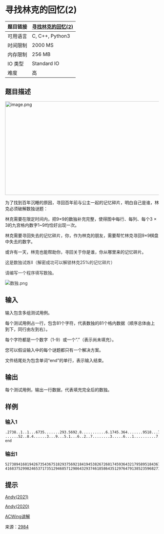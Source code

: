 # 寻找林克的回忆(2)

| 题目链接 | [寻找林克的回忆(2)](http://xmuoj.com/problem/NQ097) |
| --- | --- |
| 可用语言 | C, C++, Python3 |
| 时间限制 | 2000 MS |
| 内存限制 | 256 MB |
| IO 类型 | Standard IO |
| 难度 | 高 |

## 题目描述

<p style="margin-left: 0px;"><img alt="image.png" src="/public/upload/13e7012948.png" width="537" height="307" /><br /></p><p>为了找到百年沉睡的原因，寻回百年前与公主一起的记忆碎片，明白自己是谁，林克必须破解数独谜题：</p><p>林克需要在限定时间内，把9×9的数独补充完整，使得图中每行、每列、每个3 × 3的九宫格内数字1~9均恰好出现一次。</p><p>林克需要寻回失去的记忆碎片，你，作为林克的朋友，需要帮忙林克寻回9×9棋盘中失去的数字。</p><p>或许有一天，林克也能帮助你，寻回关于你是谁，你从哪里来的记忆碎片。</p><p><span style="color: rgb(51, 51, 51);">这是数独试炼II（</span><span style="color: rgb(51, 51, 51);">解密成功可以解锁林克25%的记忆碎片）</span><br /></p><p><span style="color: rgb(51, 51, 51);">请编写一个程序填写数独。</span><br /></p><p><span style="color: rgb(51, 51, 51);"><img src="https://www.acwing.com/media/article/image/2019/01/16/19_8cb8eda618-%E6%95%B0%E7%8B%AC.png" alt="数独.png" /><br /></span></p>

## 输入

<p>输入包含多组测试用例。</p><p>每个测试用例占一行，包含81个字符，代表数独的81个格内数据（顺序总体由上到下，同行由左到右）。</p><p>每个字符都是一个数字（1-9）或一个”.”（表示尚未填充）。</p><p>您可以假设输入中的每个谜题都只有一个解决方案。</p><p>文件结尾处为包含单词“end”的单行，表示输入结束。</p>

## 输出

<p>每个测试用例，输出一行数据，代表填充完全后的数独。</p>

## 样例

### 输入1

```
.2738..1..1...6735.......293.5692.8...........6.1745.364.......9518...7..8..6534.
......52..8.4......3...9...5.1...6..2..7........3.....6...1..........7.4.......3.
end
```

### 输出1

```
527389416819426735436751829375692184194538267268174593643217958951843672782965341
416837529982465371735129468571298643293746185864351297647913852359682714128574936
```

## 提示

<p style="margin-left: 0px;"><a href="https://www.bilibili.com/video/BV1uA411V7Nr/" target="_blank">Andy(2021)</a></p><p><a href="https://www.bilibili.com/video/BV1Ki4y1t7mf" target="_blank">Andy(2020)</a><br /></p><p><a href="https://www.acwing.com/problem/content/video/168/" target="_blank">ACWing讲解</a></p><p>来源：<a href="http://bailian.openjudge.cn/practice/2984" target="_blank">2984</a></p>

